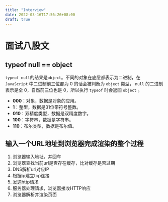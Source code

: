 ```yaml
---
title: "Interview"
date: 2022-03-16T17:56:26+08:00
draft: true
---
```








# 面试八股文



## typeof null == object



`typeof null`的结果是`object`。不同的对象在底层都表示为二进制，在 `JavaScript` 中二进制前三位都为 0 的话会被判断为 `object` 类型， `null` 的二进制表示是全 0，自然前三位也是 0，所以执行 `typeof` 时会返回 `object` 。

- **000**：对象，数据是对象的应用。
- **1**：整型，数据是31位带符号整数。
- **010**：双精度类型，数据是双精度数字。
- **100**：字符串，数据是字符串。
- **110**：布尔类型，数据是布尔值。



## 输入一个URL地址到浏览器完成渲染的整个过程



1. 浏览器输入地址，并回车
2. 浏览器查找当前url是否存在缓存，比对缓存是否过期
3. DNS解析url对应IP
4. 根据ip建立tcp连接
5. 发送http请求
6. 服务器处理请求，浏览器接收HTTP响应
7. 浏览器解析并渲染页面
